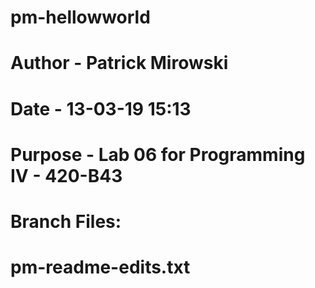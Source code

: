# pm-hellowworld
# Author - Patrick Mirowski
# Date - 13-03-19 15:13
# Purpose - Lab 06 for Programming IV - 420-B43
# Branch Files:
# pm-readme-edits.txt
